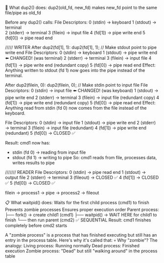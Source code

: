 🔄 What dup2() does:
dup2(old_fd, new_fd) makes new_fd point to the same file/pipe as old_fd

Before any dup2() calls:
File Descriptors:
0 (stdin)  → keyboard
1 (stdout) → terminal  
2 (stderr) → terminal
3 (filein) → input file
4 (fd[1])  → pipe write end
5 (fd[0])  → pipe read end

///// WRITER
After dup2(fd[1], 1):
dup2(fd[1], 1);  // Make stdout point to pipe write end
File Descriptors:
0 (stdin)  → keyboard
1 (stdout) → pipe write end  ⬅️ CHANGED! (was terminal)
2 (stderr) → terminal
3 (filein) → input file
4 (fd[1])  → pipe write end (redundant copy)
5 (fd[0])  → pipe read end
Effect: Anything written to stdout (fd 1) now goes into the pipe instead of the terminal.

After dup2(filein, 0):
dup2(filein, 0);  // Make stdin point to input file
File Descriptors:
0 (stdin)  → input file      ⬅️ CHANGED! (was keyboard)
1 (stdout) → pipe write end
2 (stderr) → terminal
3 (filein) → input file (redundant copy)
4 (fd[1])  → pipe write end (redundant copy)
5 (fd[0])  → pipe read end
Effect: Anything read from stdin (fd 0) now comes from the file instead of the keyboard.

File Descriptors:
0 (stdin)  → input file
1 (stdout) → pipe write end
2 (stderr) → terminal
3 (filein) → input file (redundant)
4 (fd[1])  → pipe write end (redundant)
5 (fd[0])  → CLOSED ✅

Result:
cmd1 now has:
- stdin (fd 0)  → reading from input file
- stdout (fd 1) → writing to pipe
So: cmd1 reads from file, processes data, writes results to pipe



/////// READER
File Descriptors:
0 (stdin)  → pipe read end
1 (stdout) → output file
2 (stderr) → terminal
3 (fileout) → CLOSED ✅
4 (fd[1])  → CLOSED ✅
5 (fd[0])  → CLOSED ✅



filein -> process1 -> pipe -> process2 -> fileout


📋 What waitpid() does:
Waits for the first child process (cmd1) to finish
Prevents zombie processes
Ensures proper execution order
Parent process:
├── fork() → create child1 (cmd1)
├── waitpid() → WAIT HERE for child1 to finish
└── then run parent (cmd2) ✅ SEQUENTIAL
Result: cmd1 finishes completely before cmd2 starts

A "zombie process" is a process that has finished executing but still has an entry in the process table. Here's why it's called that:
💀 Why "zombie"?
The analogy:
Living process: Running normally
Dead process: Finished execution
Zombie process: "Dead" but still "walking around" in the process table